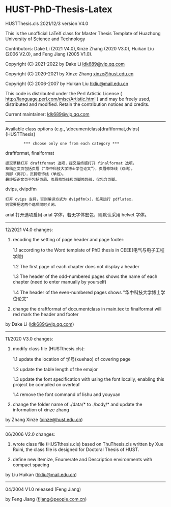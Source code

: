 # HUST-PhD-Thesis-Latex


HUSTThesis.cls 2021/12/3 version V4.0

This is the unofficial LaTeX class for Master Thesis Template of Huazhong University of Science and Technology


Contributors: Dake Li (2021 V4.0),Xinze Zhang (2020 V3.0), Huikan Liu (2006 V2.0), and Feng Jiang (2005 V1.0). 

Copyright (C) 2021-2022 by Dake Li <ldk689@vip.qq.com>

Copyright (C) 2020-2021 by Xinze Zhang <xinze@hust.edu.cn>

Copyright (C) 2006-2007 by Huikan Liu <hkliu@mail.edu.cn>

This code is distributed under the Perl Artistic License
( http://language.perl.com/misc/Artistic.html )
and may be freely used, distributed and modified.
Retain the contribution notices and credits.

Current maintainer: 
ldk689@vip.qq.com


**********************************************************************

Available class options
(e.g., \documentclass[draftformat,dvips]{HUSTThesis}

            *** choose only one from each category ***

draftformat, finalformat

    提交草稿打开 draftformat 选项，提交最终版打开 finalformat 选项。
    草稿正文页包括页眉（“华中科技大学博士学位论文”），页眉修饰线（双线）。
    页脚（页码），页脚修饰线（单线）。
    最终版正文页不包括页眉、页眉修饰线和页脚修饰线，仅包含页脚。


dvips, dvipdfm

    打开 dvips 支持，否则编译方式为 dvipdfm(x)，如果运行 pdflatex，
    则需要把这两个选项同时关闭。

arial
    打开选项启用 arial 字体，若无字体宏包，则默认采用 helvet 字体。


*******
12/2021 V4.0 changes:
1. recoding the setting of page header and page footer:

    1.1 according to the Word template of PhD thesis in CEEE(电气与电子工程学院)

    1.2 The first page of each chapter does not display a header

    1.3 The header of the odd-numbered pages shows the name of each chapter (need to enter manually by yourself)

    1.4 The header of the even-numbered pages shows "华中科技大学博士学位论文"

2. change the draftformat of documentclass in main.tex to finalformat will red mark the header and footer

 by Dake Li (ldk689@vip.qq.com)

*******
11/2020 V3.0 changes:
1. modify class file (HUSTthesis.cls):

    1.1 update the location of 学号(xuehao) of covering page

    1.2 update the table length of the emajor

    1.3 update the font specification with using the font locally, enabling this project be compiled on overleaf

    1.4 remove the font command of lishu and youyuan

2. change the folder name of ./data/* to ./body/* and update the information of xinze zhang

 by Zhang Xinze (xinze@hust.edu.cn)
 
 *******

 06/2006 V2.0 changes:

 1. wrote class file (HUSTthesis.cls) based on ThuThesis.cls written by
    Xue Ruini, the class file is designed for Doctoral Thesis of HUST.

 2. define new Itemize, Enumerate and Description environments with compact spacing

 by Liu Huikan (hkliu@mail.edu.cn)

*******

 04/2004 V1.0 released (Feng Jiang)


 by Feng Jiang (fjiang@people.com.cn)
